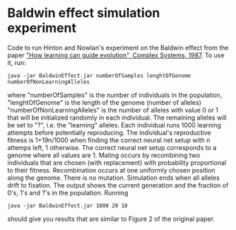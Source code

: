 # Baldwin effect simulation experiment

Code to run Hinton and Nowlan's experiment on the Baldwin effect from the paper ["How learning can guide evolution", Complex Systems, 1987](http://www.complex-systems.com/pdf/01-3-6.pdf). To use it, run:

    java -jar BaldwinEffect.jar numberOfSamples lenghtOfGenome numberOfNonLearningAlleles

where "numberOfSamples" is the number of individuals in the population, "lenghtOfGenome" is the length of the genome (number of alleles) "numberOfNonLearningAlleles" is the number of alleles with value 0 or 1 that will be initialized randomly in each individual. The remaining alleles will be set to "?", i.e. the "learning" alleles. Each individual runs 1000 learning attempts before potentially reproducing. The individual's reproductive fitness is 1+19n/1000 when finding the correct neural net setup with n attemps left, 1 otherwise. The correct neural net setup corresponds to a genome where all values are 1. Mating occurs by recombining two individuals that are chosen (with replacement) with probability proportional to their fitness. Recombination occurs at one uniformly chosen position along the genome. There is no mutation. Simulation ends when all alleles drift to fixation. The output shows the current generation and the fraction of 0's, 1's and ?'s in the population. Running

    java -jar BaldwinEffect.jar 1000 20 10

should give you results that are similar to Figure 2 of the original paper.
